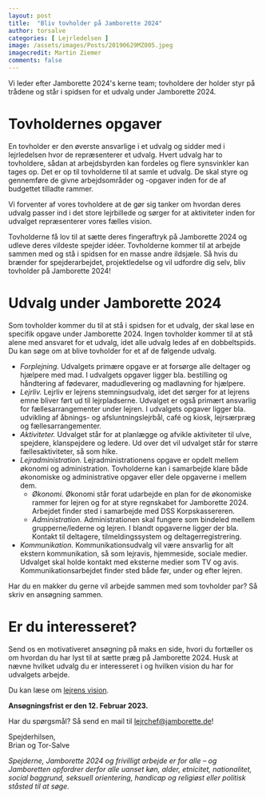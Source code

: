 ```yaml
---
layout: post
title:  "Bliv tovholder på Jamborette 2024"
author: torsalve
categories: [ Lejrledelsen ]
image: /assets/images/Posts/20190629MZ005.jpeg
imagecredit: Martin Ziemer
comments: false
---
```


Vi leder efter Jamborette 2024's kerne team; tovholdere der holder styr på trådene og står i spidsen for et udvalg under Jamborette 2024.

# Tovholdernes opgaver

En tovholder er den øverste ansvarlige i et udvalg og sidder med i lejrledelsen hvor de repræsenterer et udvalg. Hvert udvalg har to tovholdere, sådan at arbejdsbyrden kan fordeles og flere synsvinkler kan tages op. Det er op til tovholderne til at samle et udvalg. De skal styre og gennemføre de givne arbejdsområder og -opgaver inden for de af budgettet tilladte rammer.

Vi forventer af vores tovholdere at de gør sig tanker om hvordan deres udvalg passer ind i det store lejrbillede og sørger for at aktiviteter inden for udvalget repræsenterer vores fælles vision.

Tovholderne få lov til at sætte deres fingeraftryk på Jamborette 2024 og udleve deres vildeste spejder idéer. Tovholderne kommer til at arbejde sammen med og stå i spidsen for en masse andre ildsjæle. Så hvis du brænder for spejderarbejdet, projektledelse og vil udfordre dig selv, bliv tovholder på Jamborette 2024!

# Udvalg under Jamborette 2024

Som tovholder kommer du til at stå i spidsen for et udvalg, der skal løse en specifik opgave under Jamborette 2024. Ingen tovholder kommer til at stå alene med ansvaret for et udvalg, idet alle udvalg ledes af en dobbeltspids. Du kan søge om at blive tovholder for et af de følgende udvalg.

- _Forplejning._ Udvalgets primære opgave er at forsørge alle deltager og hjælpere med mad. I udvalgets opgaver ligger bla. bestilling og håndtering af fødevarer, madudlevering og madlavning for hjælpere.
- _Lejrliv._ Lejrliv er lejrens stemningsudvalg, idet det sørger for at lejrens emne bliver ført ud til lejrpladserne. Udvalget er også primært ansvarlig for fællesarrangementer under lejren. I udvalgets opgaver ligger bla. udvikling af åbnings- og afsluntningslejrbål, café og kiosk, lejrsærpræg og fællesarrangementer.
- _Aktiviteter._ Udvalget står for at planlægge og afvikle aktiviteter til ulve, spejdere, klanspejdere og ledere. Ud over det vil udvalget står for større fællesaktiviteter, så som hike.
- _Lejradministration._ Lejradministrationens opgave er opdelt mellem økonomi og administration. Tovholderne kan i samarbejde klare både økonomiske og administrative opgaver eller dele opgaverne i mellem dem.
  - _Økonomi._ Økonomi står forat udarbejde en plan for de økonomiske rammer for lejren og for at styre regnskabet for Jamborette 2024. Arbejdet finder sted i samarbejde med DSS Korpskassereren.
  - _Administration._ Administrationen skal fungere som bindeled mellem grupperne/lederne og lejren. I blandt opgaverne ligger der bla. Kontakt til deltagere, tilmeldingssystem og deltagerregistrering.
- _Kommunikation._ Kommunikationsudvalg vil være ansvarlig for alt ekstern kommunikation, så som lejravis, hjemmeside, sociale medier. Udvalget skal holde kontakt med eksterne medier som TV og avis. Kommunikationsarbejdet finder sted både før, under og efter lejren.

Har du en makker du gerne vil arbejde sammen med som tovholder par? Så skriv en ansøgning sammen.

# Er du interesseret?

Send os en motivativeret ansøgning på maks en side, hvori du fortæller os om hvordan du har lyst til at sætte præg på Jamborette 2024. Husk at nævne hvilket udvalg du er interesseret i og hvilken vision du har for udvalgets arbejde.

Du kan læse om [lejrens vision](../vision/).

**Ansøgningsfrist er den 12. Februar 2023.**

Har du spørgsmål? Så send en mail til [lejrchef@jamborette.de](mailto:lejrchef@jamborette.de)!

Spejderhilsen,\
Brian og Tor-Salve

_Spejderne, Jamborette 2024 og frivilligt arbejde er for alle – og Jamboretten opfordrer derfor alle uanset køn, alder, etnicitet, nationalitet, social baggrund, seksuell orientering, handicap og religiøst eller politisk ståsted til at søge._
